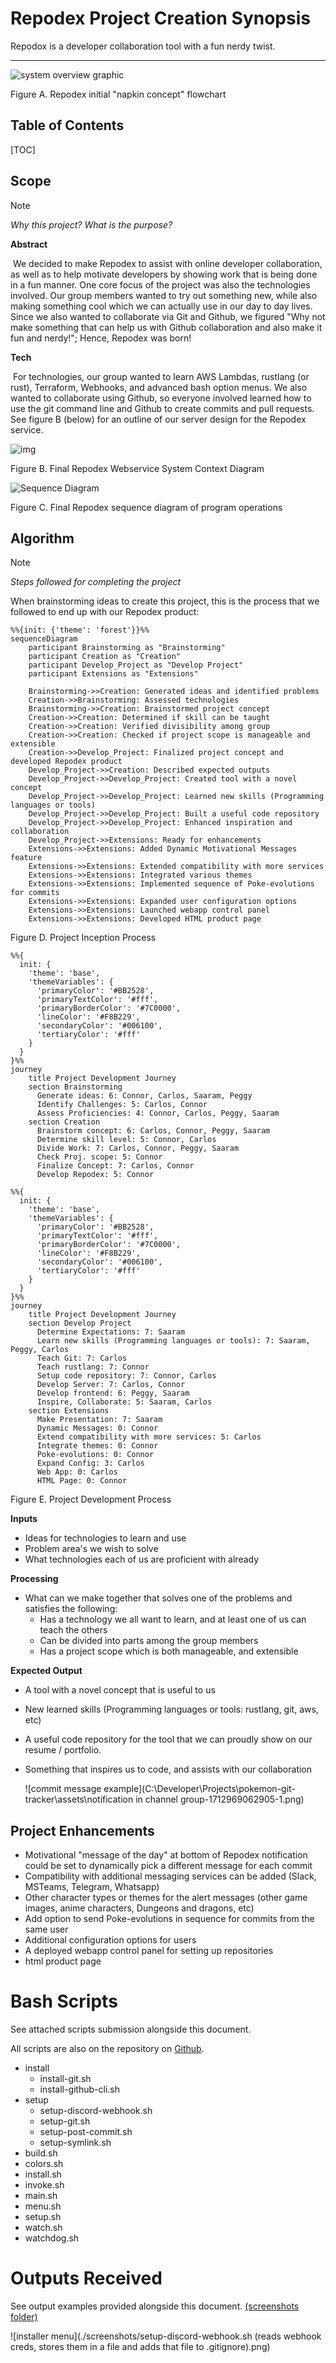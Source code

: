 # Repodex Project Creation Synopsis

Repodox is a developer collaboration tool with a fun nerdy twist.

---

![system overview graphic](./assets/graph.png)

Figure A. Repodex initial "napkin concept" flowchart

## Table of Contents

[TOC]

## Scope

> [!NOTE]
>
> _Why this project? What is the purpose?_

**Abstract**

​ We decided to make Repodex to assist with online developer collaboration, as well as to help motivate developers by showing work that is being done in a fun manner. One core focus of the project was also the technologies involved. Our group members wanted to try out something new, while also making something cool which we can actually use in our day to day lives. Since we also wanted to collaborate via Git and Github, we figured "Why not make something that can help us with Github collaboration and also make it fun and nerdy!"; Hence, Repodex was born!

**Tech**

​ For technologies, our group wanted to learn AWS Lambdas, rustlang (or rust), Terraform, Webhooks, and advanced bash option menus. We also wanted to collaborate using Github, so everyone involved learned how to use the git command line and Github to create commits and pull requests. See figure B (below) for an outline of our server design for the Repodex service.

![img](./assets/repodex_1.jpg)

Figure B. Final Repodex Webservice System Context Diagram

![Sequence Diagram](./assets/sequence.png)

Figure C. Final Repodex sequence diagram of program operations

## Algorithm

> [!NOTE]
>
> _Steps followed for completing the project_

When brainstorming ideas to create this project, this is the process that we followed to end up with our Repodex product:

```mermaid
%%{init: {'theme': 'forest'}}%%
sequenceDiagram
    participant Brainstorming as "Brainstorming"
    participant Creation as "Creation"
    participant Develop_Project as "Develop Project"
    participant Extensions as "Extensions"

    Brainstorming->>Creation: Generated ideas and identified problems
    Creation->>Brainstorming: Assessed technologies
    Brainstorming->>Creation: Brainstormed project concept
    Creation->>Creation: Determined if skill can be taught
    Creation->>Creation: Verified divisibility among group
    Creation->>Creation: Checked if project scope is manageable and extensible
    Creation->>Develop_Project: Finalized project concept and developed Repodex product
    Develop_Project->>Creation: Described expected outputs
    Develop_Project->>Develop_Project: Created tool with a novel concept
    Develop_Project->>Develop_Project: Learned new skills (Programming languages or tools)
    Develop_Project->>Develop_Project: Built a useful code repository
    Develop_Project->>Develop_Project: Enhanced inspiration and collaboration
    Develop_Project->>Extensions: Ready for enhancements
    Extensions->>Extensions: Added Dynamic Motivational Messages feature
    Extensions->>Extensions: Extended compatibility with more services
    Extensions->>Extensions: Integrated various themes
    Extensions->>Extensions: Implemented sequence of Poke-evolutions for commits
    Extensions->>Extensions: Expanded user configuration options
    Extensions->>Extensions: Launched webapp control panel
    Extensions->>Extensions: Developed HTML product page

```

Figure D. Project Inception Process

```mermaid
%%{
  init: {
    'theme': 'base',
    'themeVariables': {
      'primaryColor': '#BB2528',
      'primaryTextColor': '#fff',
      'primaryBorderColor': '#7C0000',
      'lineColor': '#F8B229',
      'secondaryColor': '#006100',
      'tertiaryColor': '#fff'
    }
  }
}%%
journey
    title Project Development Journey
    section Brainstorming
      Generate ideas: 6: Connor, Carlos, Saaram, Peggy
      Identify Challenges: 5: Carlos, Connor
      Assess Proficiencies: 4: Connor, Carlos, Peggy, Saaram
    section Creation
      Brainstorm concept: 6: Carlos, Connor, Peggy, Saaram
      Determine skill level: 5: Connor, Carlos
      Divide Work: 7: Carlos, Connor, Peggy, Saaram
      Check Proj. scope: 5: Connor
      Finalize Concept: 7: Carlos, Connor
      Develop Repodex: 5: Connor
```

```mermaid
%%{
  init: {
    'theme': 'base',
    'themeVariables': {
      'primaryColor': '#BB2528',
      'primaryTextColor': '#fff',
      'primaryBorderColor': '#7C0000',
      'lineColor': '#F8B229',
      'secondaryColor': '#006100',
      'tertiaryColor': '#fff'
    }
  }
}%%
journey
    title Project Development Journey
    section Develop Project
      Determine Expectations: 7: Saaram
      Learn new skills (Programming languages or tools): 7: Saaram, Peggy, Carlos
      Teach Git: 7: Carlos
      Teach rustlang: 7: Connor
      Setup code repository: 7: Connor, Carlos
      Develop Server: 7: Carlos, Connor
      Develop frontend: 6: Peggy, Saaram
      Inspire, Collaborate: 5: Saaram, Carlos
    section Extensions
      Make Presentation: 7: Saaram
      Dynamic Messages: 0: Connor
      Extend compatibility with more services: 5: Carlos
      Integrate themes: 0: Connor
      Poke-evolutions: 0: Connor
      Expand Config: 3: Carlos
      Web App: 0: Carlos
      HTML Page: 0: Connor
```

Figure E. Project Development Process

**Inputs**

- Ideas for technologies to learn and use
- Problem area's we wish to solve
- What technologies each of us are proficient with already

**Processing**

- What can we make together that solves one of the problems and satisfies the following:
  - Has a technology we all want to learn, and at least one of us can teach the others
  - Can be divided into parts among the group members
  - Has a project scope which is both manageable, and extensible

**Expected Output**

- A tool with a novel concept that is useful to us

- New learned skills (Programming languages or tools: rustlang, git, aws, etc)

- A useful code repository for the tool that we can proudly show on our resume / portfolio.

- Something that inspires us to code, and assists with our collaboration

  ![commit message example](C:\Developer\Projects\pokemon-git-tracker\assets\notification in channel group-1712969062905-1.png)

## Project Enhancements

- Motivational "message of the day" at bottom of Repodex notification could be set to dynamically pick a different message for each commit
- Compatibility with additional messaging services can be added (Slack, MSTeams, Telegram, Whatsapp)
- Other character types or themes for the alert messages (other game images, anime characters, Dungeons and dragons, etc)
- Add option to send Poke-evolutions in sequence for commits from the same user
- Additional configuration options for users
- A deployed webapp control panel for setting up repositories
- html product page

# Bash Scripts

See attached scripts submission alongside this document.

All scripts are also on the repository on [Github](https://github.com/ConnorBP/pokemon-git-tracker).

- install
  - install-git.sh
  - install-github-cli.sh
- setup
  - setup-discord-webhook.sh
  - setup-git.sh
  - setup-post-commit.sh
  - setup-symlink.sh
- build.sh
- colors.sh
- install.sh
- invoke.sh
- main.sh
- menu.sh
- setup.sh
- watch.sh
- watchdog.sh

# Outputs Received

See output examples provided alongside this document. [(screenshots folder)](https://github.com/ConnorBP/pokemon-git-tracker/screenshots)

![installer menu](./screenshots/setup-discord-webhook.sh (reads webhook creds, stores them in a file and adds that file to .gitignore).png)

